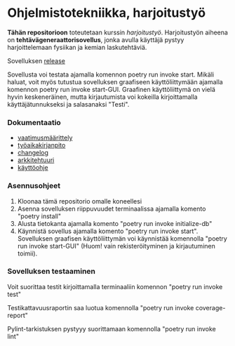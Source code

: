 # Ohjelmistotekniikka, harjoitustyö


**Tähän repositorioon** toteutetaan kurssin *harjoitustyö*. Harjoitustyön aiheena on **tehtävägeneraattorisovellus**, jonka avulla käyttäjä pystyy harjoittelemaan fysiikan ja kemian laskutehtäviä.

Sovelluksen [release](https://github.com/kirsikkahiltunen/ot-harjoitustyo/releases/tag/Viikko6)

Sovellusta voi testata ajamalla komennon poetry run invoke start. Mikäli haluat, voit myös tutustua sovelluksen graafiseen käyttöliittymään ajamalla komennon poetry run invoke start-GUI. Graafinen käyttöliittymä on vielä hyvin keskeneräinen, mutta kirjautumista voi kokeilla kirjoittamalla käyttäjätunnukseksi ja salasanaksi "Testi". 


### Dokumentaatio

- [vaatimusmäärittely](https://github.com/kirsikkahiltunen/ot-harjoitustyo/blob/master/dokumentaatio/vaatimusmaarittely.md)
- [työaikakirjanpito](https://github.com/kirsikkahiltunen/ot-harjoitustyo/blob/master/dokumentaatio/tyoaikakirjanpito.md)
- [changelog](https://github.com/kirsikkahiltunen/ot-harjoitustyo/blob/master/dokumentaatio/changelog.md)
- [arkkitehtuuri](https://github.com/kirsikkahiltunen/ot-harjoitustyo/blob/master/dokumentaatio/arkkitehtuuri.md)
- [käyttöohje](https://github.com/kirsikkahiltunen/ot-harjoitustyo/blob/master/dokumentaatio/kayttoohje.md)

### Asennusohjeet

1. Kloonaa tämä repositorio omalle koneellesi
2. Asenna sovelluksen riippuvuudet terminaalissa ajamalla komento "poetry install"
3. Alusta tietokanta ajamalla komento "poetry run invoke initialize-db"
4. Käynnistä sovellus ajamalla komento "poetry run invoke start". Sovelluksen graafisen käyttöliittymän voi käynnistää komennolla "poetry run invoke start-GUI" (Huom! vain rekisteröityminen ja kirjautuminen toimii).

### Sovelluksen testaaminen 

Voit suorittaa testit kirjoittamalla terminaaliin komennon "poetry run invoke test"

Testikattavuusraportin saa luotua komennolla "poetry run invoke coverage-report"

Pylint-tarkistuksen pystyyy suorittamaan komennolla "poetry run invoke lint"